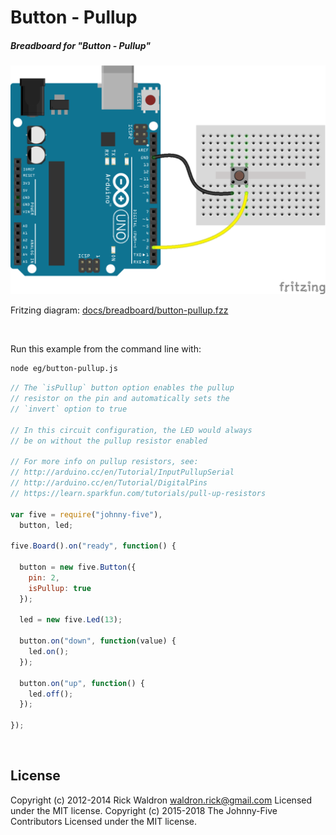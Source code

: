 <!--remove-start-->

# Button - Pullup

<!--remove-end-->






##### Breadboard for "Button - Pullup"



![docs/breadboard/button-pullup.png](breadboard/button-pullup.png)<br>

Fritzing diagram: [docs/breadboard/button-pullup.fzz](breadboard/button-pullup.fzz)

&nbsp;




Run this example from the command line with:
```bash
node eg/button-pullup.js
```


```javascript
// The `isPullup` button option enables the pullup
// resistor on the pin and automatically sets the
// `invert` option to true

// In this circuit configuration, the LED would always
// be on without the pullup resistor enabled

// For more info on pullup resistors, see:
// http://arduino.cc/en/Tutorial/InputPullupSerial
// http://arduino.cc/en/Tutorial/DigitalPins
// https://learn.sparkfun.com/tutorials/pull-up-resistors

var five = require("johnny-five"),
  button, led;

five.Board().on("ready", function() {

  button = new five.Button({
    pin: 2,
    isPullup: true
  });

  led = new five.Led(13);

  button.on("down", function(value) {
    led.on();
  });

  button.on("up", function() {
    led.off();
  });

});

```








&nbsp;

<!--remove-start-->

## License
Copyright (c) 2012-2014 Rick Waldron <waldron.rick@gmail.com>
Licensed under the MIT license.
Copyright (c) 2015-2018 The Johnny-Five Contributors
Licensed under the MIT license.

<!--remove-end-->
